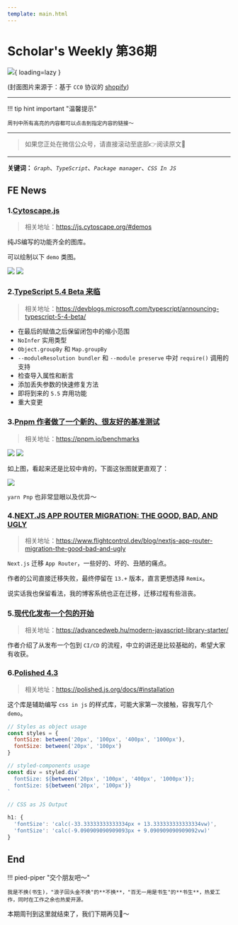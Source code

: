 ```yaml
---
template: main.html
---
```


# Scholar's Weekly 第36期

![](https://bigdreamerblog.oss-cn-beijing.aliyuncs.com/nextBlog/lsI8WX.png?x-oss-process=image/auto-orient,1/interlace,1/quality,q_90/format,webp){ loading=lazy }


(封面图片来源于：基于 `CC0` 协议的 [shopify](https://www.shopify.com/stock-photos/photos/long-stem-red-rose-on-fire-with-large-flames))

------

!!! tip hint important "温馨提示"

    周刊中所有高亮的内容都可以点击到指定内容的链接～

---
> 如果您正处在微信公众号，请直接滚动至底部👉阅读原文🫶

---

**关键词：** *`Graph`*、*`TypeScript`*、*`Package manager`*、*`CSS In JS`*

## FE News

### 1.[Cytoscape.js](https://js.cytoscape.org/#demos)
> 相关地址：https://js.cytoscape.org/#demos

纯JS编写的功能齐全的图库。

可以绘制以下 `demo` 类图。

![](https://bigdreamerblog.oss-cn-beijing.aliyuncs.com/nextBlog/VZYviB.png)
![](https://bigdreamerblog.oss-cn-beijing.aliyuncs.com/nextBlog/uuL9Db.png)

### 2.[TypeScript 5.4 Beta 来临](https://devblogs.microsoft.com/typescript/announcing-typescript-5-4-beta/)
>相关地址：https://devblogs.microsoft.com/typescript/announcing-typescript-5-4-beta/

- 在最后的赋值之后保留闭包中的缩小范围
- `NoInfer` 实用类型
- `Object.groupBy` 和 `Map.groupBy`
- `--moduleResolution bundler` 和 `--module preserve` 中对 `require()` 调用的支持
- 检查导入属性和断言
- 添加丢失参数的快速修复方法
- 即将到来的 `5.5` 弃用功能
- 重大变更

### 3.[Pnpm 作者做了一个新的、很友好的基准测试](https://pnpm.io/benchmarks)
>相关地址：https://pnpm.io/benchmarks

![](https://bigdreamerblog.oss-cn-beijing.aliyuncs.com/nextBlog/99rASQ.png)
![](https://bigdreamerblog.oss-cn-beijing.aliyuncs.com/nextBlog/jfuTLc.png)

如上图，看起来还是比较中肯的，下面这张图就更直观了：

![](https://bigdreamerblog.oss-cn-beijing.aliyuncs.com/nextBlog/7Jpbes.png)

`yarn Pnp` 也非常显眼以及优异～

### 4.[NEXT.JS APP ROUTER MIGRATION: THE GOOD, BAD, AND UGLY](https://www.flightcontrol.dev/blog/nextjs-app-router-migration-the-good-bad-and-ugly)
>相关地址：https://www.flightcontrol.dev/blog/nextjs-app-router-migration-the-good-bad-and-ugly

`Next.js` 迁移 `App Router`，一些好的、坏的、丑陋的痛点。

作者的公司直接迁移失败，最终停留在 `13.+` 版本，直言更想选择 `Remix`。

说实话我也保留看法，我的博客系统也正在迁移，迁移过程有些沮丧。

### 5.[现代化发布一个包的开始](https://advancedweb.hu/modern-javascript-library-starter/)
> 相关地址：https://advancedweb.hu/modern-javascript-library-starter/

作者介绍了从发布一个包到 `CI/CD` 的流程，中立的讲还是比较基础的，希望大家有收获。

### 6.[Polished 4.3](https://polished.js.org/docs/#installation)
> 相关地址：https://polished.js.org/docs/#installation

这个库是辅助编写 `css in js` 的样式库，可能大家第一次接触，容我写几个 `demo`。

```javascript
// Styles as object usage
const styles = {
  fontSize: between('20px', '100px', '400px', '1000px'),
  fontSize: between('20px', '100px')
}

// styled-components usage
const div = styled.div`
  fontSize: ${between('20px', '100px', '400px', '1000px')};
  fontSize: ${between('20px', '100px')}
`

// CSS as JS Output

h1: {
  'fontSize': 'calc(-33.33333333333334px + 13.333333333333334vw)',
  'fontSize': 'calc(-9.090909090909093px + 9.090909090909092vw)'
}
```


## End

!!! pied-piper "交个朋友吧～"

    我是不换(书生)，"浪子回头金不换"的**不换**，"百无一用是书生"的**书生**，热爱工作，同时在工作之余也热爱开源。

本期周刊到这里就结束了，我们下期再见👋～
